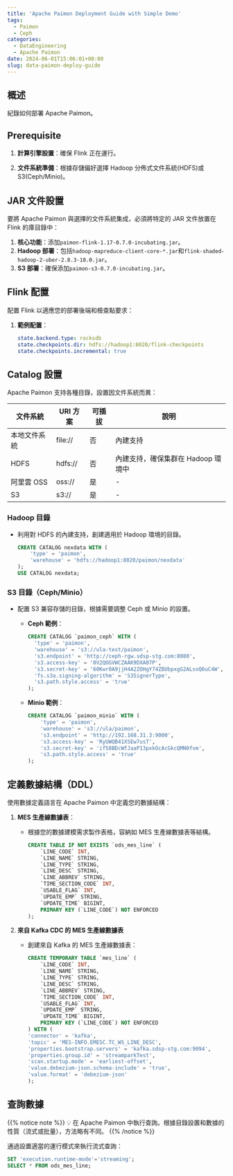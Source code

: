```yaml
---
title: 'Apache Paimon Deployment Guide with Simple Demo'
tags:
  - Paimon
  - Ceph
categories:
  - DataEngineering
  - Apache Paimon
date: 2024-06-01T15:06:01+08:00
slug: data-paimon-deploy-guide
---
```



## 概述

紀錄如何部署 Apache Paimon。

<!--more-->

## Prerequisite


1. **計算引擎設置**：確保 Flink 正在運行。
    
2. **文件系統準備**：根據存儲偏好選擇 Hadoop 分佈式文件系統(HDFS)或 S3(Ceph/Minio)。


## JAR 文件設置

要將 Apache Paimon 與選擇的文件系統集成，必須將特定的 JAR 文件放置在 Flink 的庫目錄中：

1. **核心功能**：添加`paimon-flink-1.17-0.7.0-incubating.jar`。
2. **Hadoop 部署**：包括`hadoop-mapreduce-client-core-*.jar`和`flink-shaded-hadoop-2-uber-2.8.3-10.0.jar`。
3. **S3 部署**：確保添加`paimon-s3-0.7.0-incubating.jar`。

## Flink 配置

配置 Flink 以適應您的部署後端和檢查點要求：

1. **範例配置**：
    
    ```yaml
    state.backend.type: rocksdb
    state.checkpoints.dir: hdfs://hadoop1:8020/flink-checkpoints
    state.checkpoints.incremental: true
    ```
    
## Catalog 設置

Apache Paimon 支持各種目錄，設置因文件系統而異：

| 文件系統 | URI 方案 | 可插拔 | 說明 |
| --- | --- | --- | --- |
| 本地文件系統 | file:// | 否 | 內建支持 |
| HDFS | hdfs:// | 否 | 內建支持，確保集群在 Hadoop 環境中 |
| 阿里雲 OSS | oss:// | 是 | - |
| S3 | s3:// | 是 | - |

### Hadoop 目錄

- 利用對 HDFS 的內建支持，創建適用於 Hadoop 環境的目錄。
    
    ```sql
    CREATE CATALOG nexdata WITH (
        'type' = 'paimon',
        'warehouse' = 'hdfs://hadoop1:8020/paimon/nexdata'
    );
    USE CATALOG nexdata;
    ```
    

### S3 目錄（Ceph/Minio）

- 配置 S3 兼容存儲的目錄，根據需要調整 Ceph 或 Minio 的設置。
    - **Ceph 範例**：
        
        ```sql
        CREATE CATALOG `paimon_ceph` WITH (
          'type' = 'paimon',
          'warehouse' = 's3://ula-test/paimon',
          's3.endpoint' = 'http://ceph-rgw.sdsp-stg.com:8080',
          's3.access-key' = '0V2QOGVWCZAAK9DXA07P',
          's3.secret-key' = '60Kwr0A9jjH4A2ZOHgY74ZBUbpxgG2ALsoQ6uC4W',
          'fs.s3a.signing-algorithm' = 'S3SignerType',
          's3.path.style.access' = 'true'
        );
        
        ```
        
    - **Minio 範例**：
        
        ```sql
        CREATE CATALOG `paimon_minio` WITH (
            'type' = 'paimon',
            'warehouse' = 's3://ula/paimon',
            's3.endpoint' = 'http://192.168.31.3:9000',
            's3.access-key' = 'RyUWQB41XSEw7usT',
            's3.secret-key' = 'if58BDcWfJaaP13pxkOcAcGkcQMN0fvm',
            's3.path.style.access' = 'true'
        );
        
        ```
        

## 定義數據結構（DDL）

使用數據定義語言在 Apache Paimon 中定義您的數據結構：

1. **MES 生產線數據表**：
    - 根據您的數據建模需求製作表格，容納如 MES 生產線數據表等結構。
        
        ```sql
        CREATE TABLE IF NOT EXISTS `ods_mes_line` (
            `LINE_CODE` INT,
            `LINE_NAME` STRING,
            `LINE_TYPE` STRING,
            `LINE_DESC` STRING,
            `LINE_ABBREV` STRING,
            `TIME_SECTION_CODE` INT,
            `USABLE_FLAG` INT,
            `UPDATE_EMP` STRING,
            `UPDATE_TIME` BIGINT,
            PRIMARY KEY (`LINE_CODE`) NOT ENFORCED
        );
        
        ```
        
2. **來自 Kafka CDC 的 MES 生產線數據表**
    - 創建來自 Kafka 的 MES 生產線數據表：
        
        ```sql
        CREATE TEMPORARY TABLE `mes_line` (
            `LINE_CODE` INT,
            `LINE_NAME` STRING,
            `LINE_TYPE` STRING,
            `LINE_DESC` STRING,
            `LINE_ABBREV` STRING,
            `TIME_SECTION_CODE` INT,
            `USABLE_FLAG` INT,
            `UPDATE_EMP` STRING,
            `UPDATE_TIME` BIGINT,
            PRIMARY KEY (`LINE_CODE`) NOT ENFORCED
        ) WITH (
        'connector' = 'kafka',
        'topic' = 'MES-INFO.EMESC.TC_WS_LINE_DESC',
        'properties.bootstrap.servers' = 'kafka.sdsp-stg.com:9094',
        'properties.group.id' = 'streamparkTest',
        'scan.startup.mode' = 'earliest-offset',
        'value.debezium-json.schema-include' = 'true',
        'value.format' = 'debezium-json'
        );
        
        ```
        

## 查詢數據

{{% notice note %}}
💡 在 Apache Paimon 中執行查詢。根據目錄設置和數據的性質（流式或批量），方法略有不同。
{{% /notice %}}

通過設置適當的運行模式來執行流式查詢：

```sql
SET 'execution.runtime-mode'='streaming';
SELECT * FROM ods_mes_line;
```
